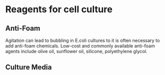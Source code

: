 # Reagents for cell culture

## Anti-Foam

Agitation can lead to bubbling in E.coli cultures to it is often necessary to add anti-foam chemicals. Low-cost and commonly available anti-foam agents include olive oil, sunflower oil, silicone, polyethylene glycol.

## Culture Media

